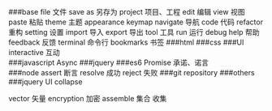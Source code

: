 ###base
file 文件
save as 另存为
project 项目、工程
edit 编辑
view 视图
paste 粘贴
theme 主题
appearance
keymap
navigate 导航
code 代码
refactor 重构
setting 设置
import 导入
export 导出
tool 工具
run 运行
debug 
help 帮助
feedback 反馈
terminal 命令行
bookmarks 书签
###html
###css
###UI
interactive 互动    
###javascript
Async
###jquery
###es6
Promise 承诺、诺言    
###node
assert 断言
resolve 成功
reject 失败
###git
repository
###others
###jquery UI
collapse




vector 矢量
encryption 加密
assemble 集合 收集
